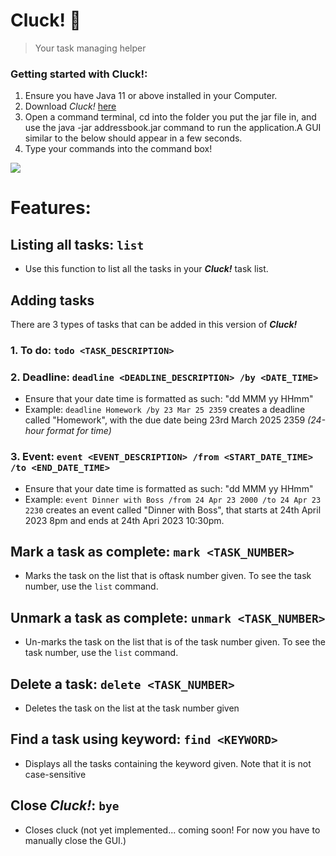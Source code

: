 # Cluck! 🐔
> Your task managing helper
### Getting started with Cluck!:
1. Ensure you have Java 11 or above installed in your Computer.
2. Download _Cluck!_ [here](https://github.com/ChickenChiang/ip/)
3. Open a command terminal, cd into the folder you put the jar file in, and use the java -jar addressbook.jar command to run the application.A GUI similar to the below should appear in a few seconds.
4. Type your commands into the command box!

![](https://chickenchiang.github.io/ip/Ui.png)

# Features:
## Listing all tasks: `list`
- Use this function to list all the tasks in your **_Cluck!_** task list.
## Adding tasks
There are 3 types of tasks that can be added in this version of **_Cluck!_**
### 1. To do: `todo <TASK_DESCRIPTION>`
### 2. Deadline:  `deadline <DEADLINE_DESCRIPTION> /by <DATE_TIME>`
- Ensure that your date time is formatted as such: "dd MMM yy HHmm"
- Example: `deadline Homework /by 23 Mar 25 2359` creates a deadline called "Homework", with the due date being 23rd March 2025 2359 _(24-hour format for time)_
### 3. Event: `event <EVENT_DESCRIPTION> /from <START_DATE_TIME> /to <END_DATE_TIME>`
- Ensure that your date time is formatted as such: "dd MMM yy HHmm"
- Example: `event Dinner with Boss /from 24 Apr 23 2000 /to 24 Apr 23 2230` creates an event called "Dinner with Boss", that starts at 24th April 2023 8pm and ends at 24th Apri 2023 10:30pm.
## Mark a task as complete: `mark <TASK_NUMBER>`
- Marks the task on the list that is oftask number given. To see the task number, use the `list` command.
## Unmark a task as complete: `unmark <TASK_NUMBER>`
- Un-marks the task on the list that is of the task number given. To see the task number, use the `list` command.
## Delete a task: `delete <TASK_NUMBER>`
- Deletes the task on the list at the task number given
## Find a task using keyword: `find <KEYWORD>`
- Displays all the tasks containing the keyword given. Note that it is not case-sensitive
## Close **_Cluck!_**: `bye`
- Closes cluck (not yet implemented... coming soon! For now you have to manually close the GUI.)

